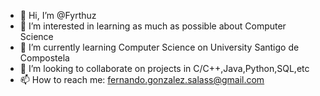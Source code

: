 - 👋 Hi, I’m @Fyrthuz
- 👀 I’m interested in learning as much as possible about Computer Science
- 🌱 I’m currently learning Computer Science on University Santigo de Compostela
- 💞️ I’m looking to collaborate on projects in C/C++,Java,Python,SQL,etc
- 📫 How to reach me: fernando.gonzalez.salass@gmail.com
<!---
Fyrthuz/Fyrthuz is a ✨ special ✨ repository because its `README.md` (this file) appears on your GitHub profile.
You can click the Preview link to take a look at your changes.
--->
